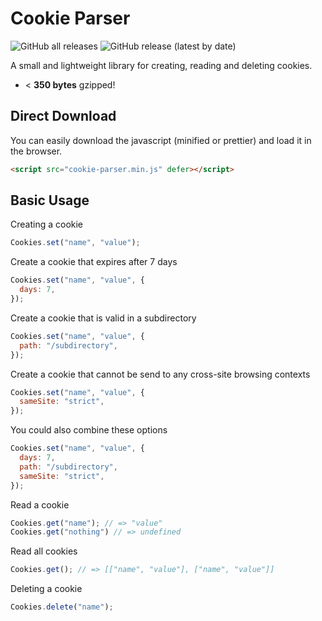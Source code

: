 # Cookie Parser
![GitHub all releases](https://img.shields.io/github/downloads/theblackgigant/cookie-parser/total?logo=github&style=flat-square)
![GitHub release (latest by date)](https://img.shields.io/github/v/release/theblackgigant/cookie-parser?label=version&style=flat-square)

A small and lightweight library for creating, reading and deleting cookies.

* < **350 bytes** gzipped!

## Direct Download
You can easily download the javascript (minified or prettier) and load it in the browser.

```html
<script src="cookie-parser.min.js" defer></script>
```

## Basic Usage
Creating a cookie
```Javascript
Cookies.set("name", "value");
```

Create a cookie that expires after 7 days
```Javascript
Cookies.set("name", "value", {
  days: 7,
});
```

Create a cookie that is valid in a subdirectory
```Javascript
Cookies.set("name", "value", {
  path: "/subdirectory",
});
```

Create a cookie that cannot be send to any cross-site browsing contexts
```Javascript
Cookies.set("name", "value", {
  sameSite: "strict",
});
```

You could also combine these options
```Javascript
Cookies.set("name", "value", {
  days: 7,
  path: "/subdirectory",
  sameSite: "strict",
});
```

Read a cookie
```Javascript
Cookies.get("name"); // => "value"
Cookies.get("nothing") // => undefined
```

Read all cookies
```Javascript
Cookies.get(); // => [["name", "value"], ["name", "value"]]
```

Deleting a cookie
```Javascript
Cookies.delete("name");
```
